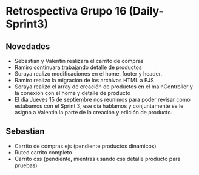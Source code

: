 # Retrospectiva Grupo 16 (Daily-Sprint3)
## Novedades

- Sebastian y Valentin realizara el carrito de compras 
- Ramiro continuara trabajando detalle de productos
- Soraya realizo modificaciones en el home, footer y header. 
- Ramiro realizo la migración de los archivos HTML a EJS 
- Soraya realizo el array de creación de productos en el mainController y la conexion con el home y detalle de producto
- El dia Jueves 15 de septiembre nos reunimos para poder revisar como estabamos con el  Sprint 3, ese dia hablamos y conjuntamente se le asigno a Valentin la parte de la creación y edición de producto. 

## Sebastian
- Carrito de compras ejs (pendiente productos dinamicos)
- Ruteo carrito completo
- Carrito css (pendiente, mientras usando css detalle producto para pruebas) 
